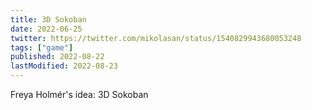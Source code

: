 ```yaml
---
title: 3D Sokoban
date: 2022-06-25
twitter: https://twitter.com/mikolasan/status/1540829943680053248
tags: ["game"]
published: 2022-08-22
lastModified: 2022-08-23
---
```


Freya Holmér's idea: 3D Sokoban